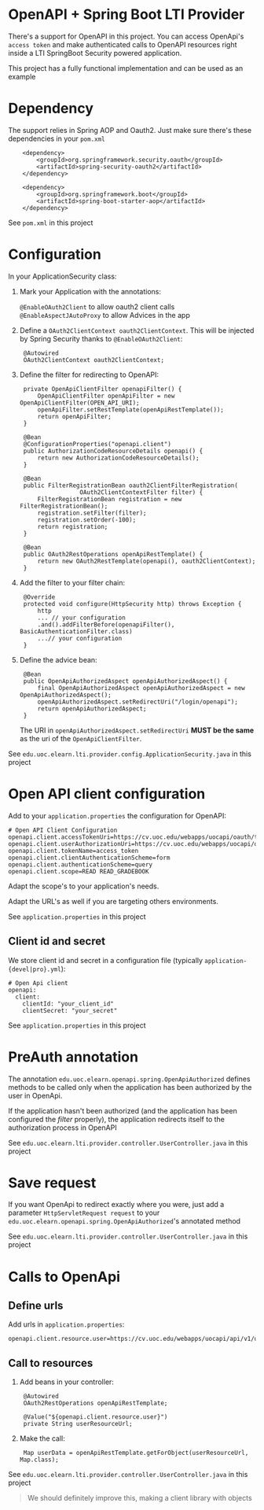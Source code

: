 # OpenAPI + Spring Boot LTI Provider
There's a support for OpenAPI in this project. You can access OpenApi's `access token` and make authenticated calls to OpenAPI resources right inside a LTI SpringBoot Security powered application.

This project has a fully functional implementation and can be used as an example

# Dependency

The support relies in Spring AOP and Oauth2. Just make sure there's these dependencies in your `pom.xml`

        <dependency>
            <groupId>org.springframework.security.oauth</groupId>
            <artifactId>spring-security-oauth2</artifactId>
        </dependency>

        <dependency>
            <groupId>org.springframework.boot</groupId>
            <artifactId>spring-boot-starter-aop</artifactId>
        </dependency>

See `pom.xml` in this project

# Configuration

In your ApplicationSecurity class:

1. Mark your Application with the annotations:

    `@EnableOAuth2Client` to allow oauth2 client calls  
    `@EnableAspectJAutoProxy` to allow Advices in the app
    
2. Define a `OAuth2ClientContext oauth2ClientContext`. This will be injected by Spring Security thanks to `@EnableOAuth2Client`:

    	@Autowired
    	OAuth2ClientContext oauth2ClientContext;
    
3. Define the filter for redirecting to OpenAPI:

        private OpenApiClientFilter openapiFilter() {
            OpenApiClientFilter openApiFilter = new OpenApiClientFilter(OPEN_API_URI);
            openApiFilter.setRestTemplate(openApiRestTemplate());
            return openApiFilter;
        }
    
    	@Bean
    	@ConfigurationProperties("openapi.client")
    	public AuthorizationCodeResourceDetails openapi() {
    		return new AuthorizationCodeResourceDetails();
    	}
    
    	@Bean
    	public FilterRegistrationBean oauth2ClientFilterRegistration(
    					OAuth2ClientContextFilter filter) {
    		FilterRegistrationBean registration = new FilterRegistrationBean();
    		registration.setFilter(filter);
    		registration.setOrder(-100);
    		return registration;
    	}
    	
        @Bean
        public OAuth2RestOperations openApiRestTemplate() {
            return new OAuth2RestTemplate(openapi(), oauth2ClientContext);
        }
    

4. Add the filter to your filter chain:

        @Override
        protected void configure(HttpSecurity http) throws Exception {
            http
            ... // your configuration
            .and().addFilterBefore(openapiFilter(), BasicAuthenticationFilter.class)
            ...// your configuration
        }

5. Define the advice bean:
    
        @Bean
        public OpenApiAuthorizedAspect openApiAuthorizedAspect() {
            final OpenApiAuthorizedAspect openApiAuthorizedAspect = new OpenApiAuthorizedAspect();
            openApiAuthorizedAspect.setRedirectUri("/login/openapi");
            return openApiAuthorizedAspect;
        }
    
    The URI in `openApiAuthorizedAspect.setRedirectUri` **MUST be the same** as the uri of the `OpenApiClientFilter`.       	
 
See `edu.uoc.elearn.lti.provider.config.ApplicationSecurity.java` in this project
   
# Open API client configuration

Add to your `application.properties` the configuration for OpenAPI:

    # Open API Client Configuration
    openapi.client.accessTokenUri=https://cv.uoc.edu/webapps/uocapi/oauth/token
    openapi.client.userAuthorizationUri=https://cv.uoc.edu/webapps/uocapi/oauth/authorize
    openapi.client.tokenName=access_token
    openapi.client.clientAuthenticationScheme=form
    openapi.client.authenticationScheme=query
    openapi.client.scope=READ READ_GRADEBOOK


Adapt the scope's to your application's needs.

Adapt the URL's as well if you are targeting others environments.

See `application.properties` in this project

## Client id and secret

We store client id and secret in a configuration file (typically `application-{devel|pro}.yml`):


    # Open Api client
    openapi:
      client:
        clientId: "your_client_id"
        clientSecret: "your_secret"

See `application.properties` in this project

# PreAuth annotation

The annotation `edu.uoc.elearn.openapi.spring.OpenApiAuthorized` defines methods to be called only when the application has been authorized by the user in OpenApi. 

If the application hasn't been authorized (and the application has been configured the *filter* properly), the application redirects itself to the authorization process in OpenAPI

See `edu.uoc.elearn.lti.provider.controller.UserController.java` in this project

# Save request

If you want OpenApi to redirect exactly where you were, just add a parameter `HttpServletRequest request` to your `edu.uoc.elearn.openapi.spring.OpenApiAuthorized`'s annotated method  

See `edu.uoc.elearn.lti.provider.controller.UserController.java` in this project

# Calls to OpenApi

## Define urls
Add urls in `application.properties`:

    openapi.client.resource.user=https://cv.uoc.edu/webapps/uocapi/api/v1/user

## Call to resources

1. Add beans in your controller:

        @Autowired
        OAuth2RestOperations openApiRestTemplate;
    
        @Value("${openapi.client.resource.user}")
        private String userResourceUrl;
 
2. Make the call:
    
        Map userData = openApiRestTemplate.getForObject(userResourceUrl, Map.class);
                
See `edu.uoc.elearn.lti.provider.controller.UserController.java` in this project

> We should definitely improve this, making a client library with objects 
